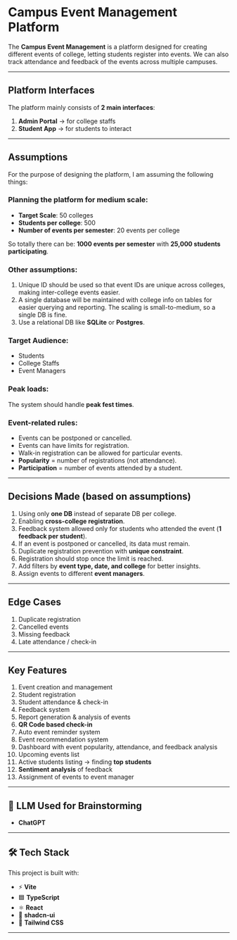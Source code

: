 #  Campus Event Management Platform  

The **Campus Event Management** is a platform designed for creating different events of college, letting students register into events. We can also track attendance and feedback of the events across multiple campuses.  

---

## Platform Interfaces  
The platform mainly consists of **2 main interfaces**:  
1. **Admin Portal** → for college staffs  
2. **Student App** → for students to interact  

---

## Assumptions  

For the purpose of designing the platform, I am assuming the following things:  

### Planning the platform for medium scale:  
- **Target Scale**: 50 colleges  
- **Students per college**: 500  
- **Number of events per semester**: 20 events per college  

So totally there can be: **1000 events per semester** with **25,000 students participating**.  

### Other assumptions:  
1. Unique ID should be used so that event IDs are unique across colleges, making inter-college events easier.  
2. A single database will be maintained with college info on tables for easier querying and reporting. The scaling is small-to-medium, so a single DB is fine.  
3. Use a relational DB like **SQLite** or **Postgres**.  

### Target Audience:  
- Students  
- College Staffs  
- Event Managers  

### Peak loads:  
The system should handle **peak fest times**.  

### Event-related rules:  
- Events can be postponed or cancelled.  
- Events can have limits for registration.  
- Walk-in registration can be allowed for particular events.  
- **Popularity** = number of registrations (not attendance).  
- **Participation** = number of events attended by a student.  

---

## Decisions Made (based on assumptions)  
1. Using only **one DB** instead of separate DB per college.  
2. Enabling **cross-college registration**.  
3. Feedback system allowed only for students who attended the event (**1 feedback per student**).  
4. If an event is postponed or cancelled, its data must remain.  
5. Duplicate registration prevention with **unique constraint**.  
6. Registration should stop once the limit is reached.  
7. Add filters by **event type, date, and college** for better insights.  
8. Assign events to different **event managers**.  

---

## Edge Cases  
1. Duplicate registration  
2. Cancelled events  
3. Missing feedback  
4. Late attendance / check-in  

---

## Key Features  
1. Event creation and management  
2. Student registration  
3. Student attendance & check-in  
4. Feedback system  
5. Report generation & analysis of events  
6. **QR Code based check-in**  
7. Auto event reminder system  
8. Event recommendation system  
9. Dashboard with event popularity, attendance, and feedback analysis  
10. Upcoming events list  
11. Active students listing → finding **top students**  
12. **Sentiment analysis** of feedback  
13. Assignment of events to event manager  

---

## 🤖 LLM Used for Brainstorming  
- **ChatGPT**  

---

## 🛠️ Tech Stack  

This project is built with:  
- ⚡ **Vite**  
- 🟦 **TypeScript**  
- ⚛️ **React**  
- 🎨 **shadcn-ui**  
- 🎀 **Tailwind CSS**  

---
